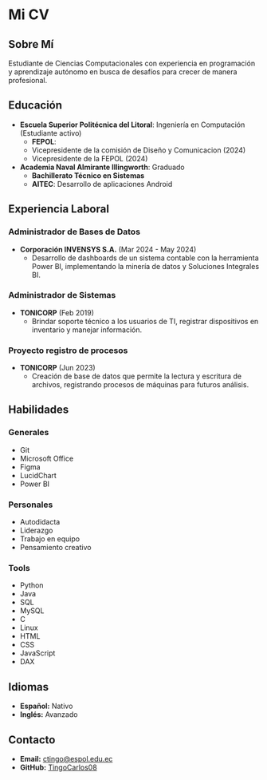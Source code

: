 # Mi CV
## Sobre Mí
Estudiante de Ciencias Computacionales con experiencia en programación y aprendizaje autónomo en busca de desafíos para crecer de manera profesional.

## Educación
- **Escuela Superior Politécnica del Litoral**: Ingeniería en Computación (Estudiante activo)
  - **FEPOL**:
  - Vicepresidente de la comisión de Diseño y Comunicacion (2024)
  - Vicepresidente de la FEPOL (2024)
- **Academia Naval Almirante Illingworth**: Graduado
  - **Bachillerato Técnico en Sistemas**
  - **AITEC**: Desarrollo de aplicaciones Android
  

## Experiencia Laboral
### Administrador de Bases de Datos
- **Corporación INVENSYS S.A.** (Mar 2024 - May 2024)
  - Desarrollo de dashboards de un sistema contable con la herramienta Power BI, implementando la minería de datos y Soluciones Integrales BI.

### Administrador de Sistemas
- **TONICORP** (Feb 2019)
  - Brindar soporte técnico a los usuarios de TI, registrar dispositivos en inventario y manejar información.

### Proyecto registro de procesos
- **TONICORP** (Jun 2023)
  - Creación de base de datos que permite la lectura y escritura de archivos, registrando procesos de máquinas para futuros análisis.

## Habilidades
### Generales
- Git
- Microsoft Office
- Figma
- LucidChart
- Power BI

### Personales
- Autodidacta
- Liderazgo
- Trabajo en equipo
- Pensamiento creativo

### Tools
- Python
- Java
- SQL
- MySQL
- C
- Linux
- HTML
- CSS
- JavaScript
- DAX

## Idiomas
- **Español:** Nativo
- **Inglés:** Avanzado

## Contacto
- **Email:** ctingo@espol.edu.ec
- **GitHub:** [TingoCarlos08](https://github.com/TingoCarlos08)

